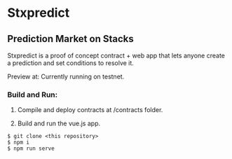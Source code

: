 # Stxpredict
## Prediction Market on Stacks

Stxpredict is a proof of concept contract + web app that lets anyone create a prediction and set conditions to resolve it.

Preview at: 
Currently running on testnet.

### Build and Run:
1. Compile and deploy contracts at /contracts folder.

2. Build and run the vue.js app.

```
$ git clone <this repository>
$ npm i
$ npm run serve
```


